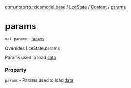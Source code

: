 [com.motorro.rxlcemodel.base](../../index.md) / [LceState](../index.md) / [Content](index.md) / [params](./params.md)

# params

`val params: `[`PARAMS`](index.md#PARAMS)

Overrides [LceState.params](../params.md)

Params used to load [data](data.md)

### Property

`params` - Params used to load [data](data.md)